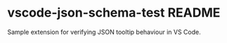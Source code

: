 # vscode-json-schema-test README

Sample extension for verifying JSON tooltip behaviour in VS Code.

